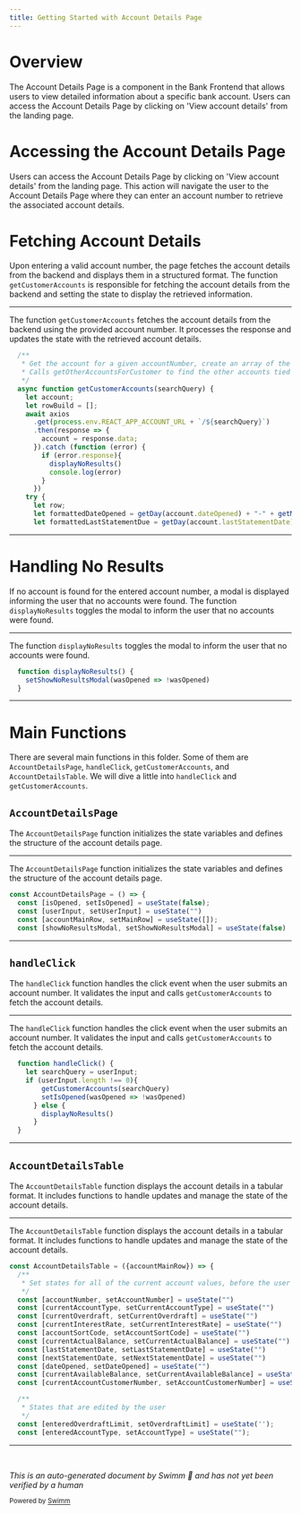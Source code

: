```yaml
---
title: Getting Started with Account Details Page
---
```

# Overview

The Account Details Page is a component in the Bank Frontend that allows users to view detailed information about a specific bank account. Users can access the Account Details Page by clicking on 'View account details' from the landing page.

# Accessing the Account Details Page

Users can access the Account Details Page by clicking on 'View account details' from the landing page. This action will navigate the user to the Account Details Page where they can enter an account number to retrieve the associated account details.

# Fetching Account Details

Upon entering a valid account number, the page fetches the account details from the backend and displays them in a structured format. The function <SwmToken path="src/bank-application-frontend/src/content/AccountDetailsPage/AccountDetailsPage.js" pos="47:1:1" line-data="        getCustomerAccounts(searchQuery)">`getCustomerAccounts`</SwmToken> is responsible for fetching the account details from the backend and setting the state to display the retrieved information.

<SwmSnippet path="/src/bank-application-frontend/src/content/AccountDetailsPage/AccountDetailsPage.js" line="66">

---

The function <SwmToken path="src/bank-application-frontend/src/content/AccountDetailsPage/AccountDetailsPage.js" pos="70:5:5" line-data="  async function getCustomerAccounts(searchQuery) {">`getCustomerAccounts`</SwmToken> fetches the account details from the backend using the provided account number. It processes the response and updates the state with the retrieved account details.

```javascript
  /**
   * Get the account for a given accountNumber, create an array of the response and set accountMainRow to this array
   * Calls getOtherAccountsForCustomer to find the other accounts tied to this customer's number
   */
  async function getCustomerAccounts(searchQuery) {
    let account;
    let rowBuild = [];
    await axios
      .get(process.env.REACT_APP_ACCOUNT_URL + `/${searchQuery}`)
      .then(response => {
        account = response.data;
      }).catch (function (error) {
        if (error.response){
          displayNoResults()
          console.log(error)
        }
      })
    try {
      let row;
      let formattedDateOpened = getDay(account.dateOpened) + "-" + getMonth(account.dateOpened) + "-" + getYear(account.dateOpened)
      let formattedLastStatementDue = getDay(account.lastStatementDate) + "-" + getMonth(account.lastStatementDate) + "-" + getYear(account.lastStatementDate)
```

---

</SwmSnippet>

# Handling No Results

If no account is found for the entered account number, a modal is displayed informing the user that no accounts were found. The function <SwmToken path="src/bank-application-frontend/src/content/AccountDetailsPage/AccountDetailsPage.js" pos="40:3:3" line-data="  function displayNoResults() {">`displayNoResults`</SwmToken> toggles the modal to inform the user that no accounts were found.

<SwmSnippet path="/src/bank-application-frontend/src/content/AccountDetailsPage/AccountDetailsPage.js" line="40">

---

The function <SwmToken path="src/bank-application-frontend/src/content/AccountDetailsPage/AccountDetailsPage.js" pos="40:3:3" line-data="  function displayNoResults() {">`displayNoResults`</SwmToken> toggles the modal to inform the user that no accounts were found.

```javascript
  function displayNoResults() {
    setShowNoResultsModal(wasOpened => !wasOpened)
  }
```

---

</SwmSnippet>

# Main Functions

There are several main functions in this folder. Some of them are <SwmToken path="src/bank-application-frontend/src/content/AccountDetailsPage/AccountDetailsPage.js" pos="22:2:2" line-data="const AccountDetailsPage = () =&gt; {">`AccountDetailsPage`</SwmToken>, <SwmToken path="src/bank-application-frontend/src/content/AccountDetailsPage/AccountDetailsPage.js" pos="44:3:3" line-data="  function handleClick() {">`handleClick`</SwmToken>, <SwmToken path="src/bank-application-frontend/src/content/AccountDetailsPage/AccountDetailsPage.js" pos="47:1:1" line-data="        getCustomerAccounts(searchQuery)">`getCustomerAccounts`</SwmToken>, and <SwmToken path="src/bank-application-frontend/src/content/AccountDetailsPage/AccountDetailsTable.js" pos="92:2:2" line-data="const AccountDetailsTable = ({accountMainRow}) =&gt; {">`AccountDetailsTable`</SwmToken>. We will dive a little into <SwmToken path="src/bank-application-frontend/src/content/AccountDetailsPage/AccountDetailsPage.js" pos="44:3:3" line-data="  function handleClick() {">`handleClick`</SwmToken> and <SwmToken path="src/bank-application-frontend/src/content/AccountDetailsPage/AccountDetailsPage.js" pos="47:1:1" line-data="        getCustomerAccounts(searchQuery)">`getCustomerAccounts`</SwmToken>.

## <SwmToken path="src/bank-application-frontend/src/content/AccountDetailsPage/AccountDetailsPage.js" pos="22:2:2" line-data="const AccountDetailsPage = () =&gt; {">`AccountDetailsPage`</SwmToken>

The <SwmToken path="src/bank-application-frontend/src/content/AccountDetailsPage/AccountDetailsPage.js" pos="22:2:2" line-data="const AccountDetailsPage = () =&gt; {">`AccountDetailsPage`</SwmToken> function initializes the state variables and defines the structure of the account details page.

<SwmSnippet path="/src/bank-application-frontend/src/content/AccountDetailsPage/AccountDetailsPage.js" line="22">

---

The <SwmToken path="src/bank-application-frontend/src/content/AccountDetailsPage/AccountDetailsPage.js" pos="22:2:2" line-data="const AccountDetailsPage = () =&gt; {">`AccountDetailsPage`</SwmToken> function initializes the state variables and defines the structure of the account details page.

```javascript
const AccountDetailsPage = () => {
  const [isOpened, setIsOpened] = useState(false);
  const [userInput, setUserInput] = useState("")
  const [accountMainRow, setMainRow] = useState([]);
  const [showNoResultsModal, setShowNoResultsModal] = useState(false)
```

---

</SwmSnippet>

## <SwmToken path="src/bank-application-frontend/src/content/AccountDetailsPage/AccountDetailsPage.js" pos="44:3:3" line-data="  function handleClick() {">`handleClick`</SwmToken>

The <SwmToken path="src/bank-application-frontend/src/content/AccountDetailsPage/AccountDetailsPage.js" pos="44:3:3" line-data="  function handleClick() {">`handleClick`</SwmToken> function handles the click event when the user submits an account number. It validates the input and calls <SwmToken path="src/bank-application-frontend/src/content/AccountDetailsPage/AccountDetailsPage.js" pos="47:1:1" line-data="        getCustomerAccounts(searchQuery)">`getCustomerAccounts`</SwmToken> to fetch the account details.

<SwmSnippet path="/src/bank-application-frontend/src/content/AccountDetailsPage/AccountDetailsPage.js" line="44">

---

The <SwmToken path="src/bank-application-frontend/src/content/AccountDetailsPage/AccountDetailsPage.js" pos="44:3:3" line-data="  function handleClick() {">`handleClick`</SwmToken> function handles the click event when the user submits an account number. It validates the input and calls <SwmToken path="src/bank-application-frontend/src/content/AccountDetailsPage/AccountDetailsPage.js" pos="47:1:1" line-data="        getCustomerAccounts(searchQuery)">`getCustomerAccounts`</SwmToken> to fetch the account details.

```javascript
  function handleClick() {
    let searchQuery = userInput;
    if (userInput.length !== 0){
        getCustomerAccounts(searchQuery)
        setIsOpened(wasOpened => !wasOpened)
      } else {
        displayNoResults()
      }
  }
```

---

</SwmSnippet>

## <SwmToken path="src/bank-application-frontend/src/content/AccountDetailsPage/AccountDetailsTable.js" pos="92:2:2" line-data="const AccountDetailsTable = ({accountMainRow}) =&gt; {">`AccountDetailsTable`</SwmToken>

The <SwmToken path="src/bank-application-frontend/src/content/AccountDetailsPage/AccountDetailsTable.js" pos="92:2:2" line-data="const AccountDetailsTable = ({accountMainRow}) =&gt; {">`AccountDetailsTable`</SwmToken> function displays the account details in a tabular format. It includes functions to handle updates and manage the state of the account details.

<SwmSnippet path="/src/bank-application-frontend/src/content/AccountDetailsPage/AccountDetailsTable.js" line="92">

---

The <SwmToken path="src/bank-application-frontend/src/content/AccountDetailsPage/AccountDetailsTable.js" pos="92:2:2" line-data="const AccountDetailsTable = ({accountMainRow}) =&gt; {">`AccountDetailsTable`</SwmToken> function displays the account details in a tabular format. It includes functions to handle updates and manage the state of the account details.

```javascript
const AccountDetailsTable = ({accountMainRow}) => {
  /**
   * Set states for all of the current account values, before the user edits any. This provides a fallback if any fields are left blank by the user
   */
  const [accountNumber, setAccountNumber] = useState("")
  const [currentAccountType, setCurrentAccountType] = useState("")
  const [currentOverdraft, setCurrentOverdraft] = useState("")
  const [currentInterestRate, setCurrentInterestRate] = useState("")
  const [accountSortCode, setAccountSortCode] = useState("")
  const [currentActualBalance, setCurrentActualBalance] = useState("")
  const [lastStatementDate, setLastStatementDate] = useState("")
  const [nextStatementDate, setNextStatementDate] = useState("")
  const [dateOpened, setDateOpened] = useState("")
  const [currentAvailableBalance, setCurrentAvailableBalance] = useState("")
  const [currentAccountCustomerNumber, setAccountCustomerNumber] = useState("")

  /**
   * States that are edited by the user
   */
  const [enteredOverdraftLimit, setOverdraftLimit] = useState('');
  const [enteredAccountType, setAccountType] = useState("");
```

---

</SwmSnippet>

&nbsp;

*This is an auto-generated document by Swimm 🌊 and has not yet been verified by a human*

<SwmMeta version="3.0.0" repo-id="Z2l0aHViJTNBJTNBY2ljcy1iYW5raW5nLXNhbXBsZS1hcHBsaWNhdGlvbi1jYnNhLUlCTS1EZW1vJTNBJTNBU3dpbW0tRGVtbw==" repo-name="cics-banking-sample-application-cbsa-IBM-Demo"><sup>Powered by [Swimm](/)</sup></SwmMeta>

